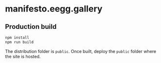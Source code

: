 # manifesto.eegg.gallery

## Production build

```sh
npm install
npm run build
```

The distribution folder is `public`. Once built, deploy the `public` folder where the site is hosted.
